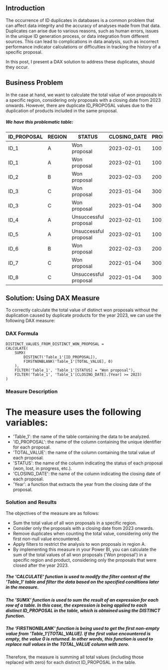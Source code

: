 ## Introduction

The occurrence of ID duplicates in databases is a common problem that can affect data integrity and the accuracy of analyses made from that data. Duplicates can arise due to various reasons, such as human errors, issues in the unique ID generation process, or data integration from different sources. This can lead to complications in data analysis, such as incorrect performance indicator calculations or difficulties in tracking the history of a specific proposal.

In this post, I present a DAX solution to address these duplicates, should they occur.

## Business Problem

In the case at hand, we want to calculate the total value of won proposals in a specific region, considering only proposals with a closing date from 2023 onwards. However, there are duplicate ID_PROPOSAL values due to the duplication of products included in the same proposal.

##### We have this problematic table:

| ID_PROPOSAL | REGION | STATUS                   | CLOSING_DATE | PROPOSAL_TOTAL_VALUE |  PRODUCT  |
|-------------|--------|--------------------------|--------------|----------------------|-----------|
| ID_1        | A      | Won proposal             | 2023-02-01   | 100                  | Product A |
| ID_1        | A      | Won proposal             | 2023-02-01   | 100                  | Product B |
| ID_2        | B      | Won proposal             | 2023-02-03   | 200                  | Product A |
| ID_3        | C      | Won proposal             | 2023-01-04   | 300                  | Product C |
| ID_3        | C      | Won proposal             | 2023-01-04   | 300                  | Product C |
| ID_4        | A      | Unsuccessful proposal    | 2023-02-01   | 100                  | Product A |
| ID_5        | A      | Unsuccessful proposal    | 2023-02-01   | 100                  | Product B |
| ID_6        | B      | Won proposal             | 2022-02-03   | 200                  | Product A |
| ID_7        | C      | Won proposal             | 2022-01-04   | 300                  | Product C |
| ID_8        | C      | Unsuccessful proposal    | 2022-01-04   | 300                  | Product C |

## Solution: Using DAX Measure

To correctly calculate the total value of distinct won proposals without the duplication caused by duplicate products for the year 2023, we can use the following DAX measure:

### DAX Formula

```DAX
DISTINCT_VALUES_FROM_DISTINCT_WON_PROPOSAL =
CALCULATE(
    SUMX(
        DISTINCT('Table_1'[ID_PROPOSAL]),
        FIRSTNONBLANK('Table_1'[TOTAL_VALUE], 0)
    ),
    FILTER('Table_1', 'Table_1'[STATUS] = "Won proposal"),
    FILTER('Table_1', 'Table_1'[CLOSING_DATE].[Year] >= 2023)
)
```

### Measure Description
# The measure uses the following variables:

- 'Table_1': the name of the table containing the data to be analyzed.
- 'ID_PROPOSAL': the name of the column containing the unique identifier for each proposal.
- 'TOTAL_VALUE': the name of the column containing the total value of each proposal.
- 'STATUS': the name of the column indicating the status of each proposal (won, lost, in progress, etc.).
- 'CLOSING_DATE': the name of the column indicating the closing date of each proposal.
- 'Year': a function that extracts the year from the closing date of the proposal.

### Solution and Results
The objectives of the measure are as follows:

- Sum the total value of all won proposals in a specific region.
- Consider only the proposals with a closing date from 2023 onwards.
- Remove duplicates when counting the total value, considering only the first non-null value encountered.
- Apply filters to restrict the analysis to won proposals in region A.
- By implementing this measure in your Power BI, you can calculate the sum of the total values of all won proposals ('Won proposal') in a specific region and product, considering only the proposals that were closed after the year 2023.

##### The 'CALCULATE' function is used to modify the filter context of the 'Table_1' table and filter the data based on the specified conditions later in the measure.

##### The 'SUMX' function is used to sum the result of an expression for each row of a table. In this case, the expression is being applied to each distinct ID_PROPOSAL in the table, which is obtained using the DISTINCT function.

##### The 'FIRSTNONBLANK' function is being used to get the first non-empty value from 'Table_1'[TOTAL_VALUE]. If the first value encountered is empty, the value 0 is returned. In other words, this function is used to replace null values in the TOTAL_VALUE column with zero.

 Therefore, the measure is summing all total values (including those replaced with zero) for each distinct ID_PROPOSAL in the table.

